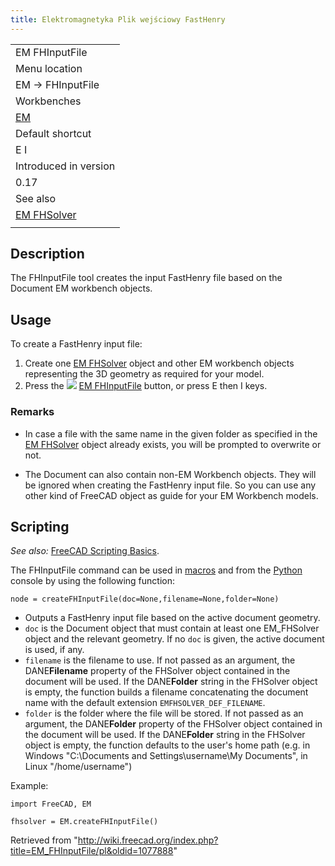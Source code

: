 ```yaml
---
title: Elektromagnetyka Plik wejściowy FastHenry
---
```


|                                           |
| ----------------------------------------- |
| EM FHInputFile                            |
| Menu location                             |
| EM → FHInputFile                          |
| Workbenches                               |
| [EM](/EM_Workbench "EM Workbench")        |
| Default shortcut                          |
| E I                                       |
| Introduced in version                     |
| 0.17                                      |
| See also                                  |
| [EM FHSolver](/EM_FHSolver "EM FHSolver") |
|                                           |

## Description

The FHInputFile tool creates the input FastHenry file based on the Document EM workbench objects.

## Usage

To create a FastHenry input file:

1. Create one [EM FHSolver](/EM_FHSolver "EM FHSolver") object and other EM workbench objects representing the 3D geometry as required for your model.
2. Press the ![](/images/EM_FHInputFile.svg) [EM FHInputFile](/EM_FHInputFile "EM FHInputFile") button, or press E then I keys.

### Remarks

- In case a file with the same name in the given folder as specified in the [EM FHSolver](/EM_FHSolver "EM FHSolver") object already exists, you will be prompted to overwrite or not.

- The Document can also contain non-EM Workbench objects. They will be ignored when creating the FastHenry input file. So you can use any other kind of FreeCAD object as guide for your EM Workbench models.

## Scripting

_See also:_ [FreeCAD Scripting Basics](/FreeCAD_Scripting_Basics "FreeCAD Scripting Basics").

The FHInputFile command can be used in [macros](/Macros "Macros") and from the [Python](/Python "Python") console by using the following function:

```
node = createFHInputFile(doc=None,filename=None,folder=None)

```

- Outputs a FastHenry input file based on the active document geometry.
- `doc` is the Document object that must contain at least one EM_FHSolver object and the relevant geometry. If no `doc` is given, the active document is used, if any.
- `filename` is the filename to use. If not passed as an argument, the DANE**Filename** property of the FHSolver object contained in the document will be used. If the DANE**Folder** string in the FHSolver object is empty, the function builds a filename concatenating the document name with the default extension `EMFHSOLVER_DEF_FILENAME`.
- `folder` is the folder where the file will be stored. If not passed as an argument, the DANE**Folder** property of the FHSolver object contained in the document will be used. If the DANE**Folder** string in the FHSolver object is empty, the function defaults to the user's home path (e.g. in Windows "C:\Documents and Settings\username\My Documents", in Linux "/home/username")

Example:

```
import FreeCAD, EM

fhsolver = EM.createFHInputFile()

```

Retrieved from "<http://wiki.freecad.org/index.php?title=EM_FHInputFile/pl&oldid=1077888>"
